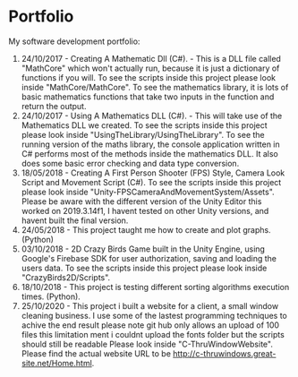# Portfolio
My software development portfolio:

1. 24/10/2017 - Creating A Mathematic Dll (C#). - This is a DLL file called "MathCore" which won't actually run, because it is just a dictionary of functions if you will. To see the scripts inside this project please look inside "MathCore/MathCore". To see the mathematics library, it is lots of basic mathematics functions that take two inputs in the function and return the output.
2. 24/10/2017 - Using A Mathematics DLL (C#). - This will take use of the Mathematics DLL we created. To see the scripts inside this project please look inside "UsingTheLibrary/UsingTheLibrary". To see the running version of the maths library, the console application written in C# performs most of the methods inside the mathematics DLL. It also does some basic error checking and data type conversion.
3. 18/05/2018 - Creating A First Person Shooter (FPS) Style, Camera Look Script and Movement Script (C#). To see the scripts inside this project please look inside "Unity-FPSCameraAndMovementSystem/Assets". Please be aware with the different version of the Unity Editor this worked on 2019.3.14f1, I havent tested on other Unity versions, and havent built the final version.
4. 24/05/2018 - This project taught me how to create and plot graphs. (Python)
5. 03/10/2018 - 2D Crazy Birds Game built in the Unity Engine, using Google's Firebase SDK for user authorization, saving and loading the users data. To see the scripts inside this project please look inside "CrazyBirds2D/Scripts".
6. 18/10/2018 - This project is testing different sorting algorithms execution times. (Python).
7. 25/10/2020 - This project i built a website for a client, a small window cleaning business. I use some of the lastest programming techniques to achive the end result please note git hub only allows an upload of 100 files this limitation ment i couldnt upload the fonts folder but the scripts should still be readable Please look inside "C-ThruWindowWebsite". Please find the actual website URL to be http://c-thruwindows.great-site.net/Home.html.
